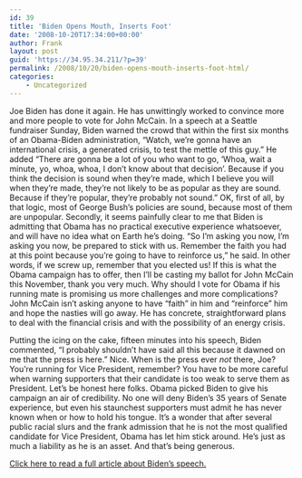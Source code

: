 ```yaml
---
id: 39
title: 'Biden Opens Mouth, Inserts Foot'
date: '2008-10-20T17:34:00+00:00'
author: Frank
layout: post
guid: 'https://34.95.34.211/?p=39'
permalink: /2008/10/20/biden-opens-mouth-inserts-foot-html/
categories:
    - Uncategorized
---
```


Joe Biden has done it again. He has unwittingly worked to convince more and more people to vote for John McCain. In a speech at a Seattle fundraiser Sunday, Biden warned the crowd that within the first six months of an Obama-Biden administration, “Watch, we’re gonna have an international crisis, a generated crisis, to test the mettle of this guy.” He added “There are gonna be a lot of you who want to go, ‘Whoa, wait a minute, yo, whoa, whoa, I don’t know about that decision’. Because if you think the decision is sound when they’re made, which I believe you will when they’re made, they’re not likely to be as popular as they are sound. Because if they’re popular, they’re probably not sound.” OK, first of all, by that logic, most of George Bush’s policies are sound, because most of them are unpopular. Secondly, it seems painfully clear to me that Biden is admitting that Obama has no practical executive experience whatsoever, and will have no idea what on Earth he’s doing. “So I’m asking you now, I’m asking you now, be prepared to stick with us. Remember the faith you had at this point because you’re going to have to reinforce us,” he said. In other words, if we screw up, remember that you elected us! If this is what the Obama campaign has to offer, then I’ll be casting my ballot for John McCain this November, thank you very much. Why should I vote for Obama if his running mate is promising us more challenges and more complications? John McCain isn’t asking anyone to have “faith” in him and “reinforce” him and hope the nasties will go away. He has concrete, straightforward plans to deal with the financial crisis and with the possibility of an energy crisis.

Putting the icing on the cake, fifteen minutes into his speech, Biden commented, “I probably shouldn’t have said all this because it dawned on me that the press is here.” Nice. When is the press ever *not* there, Joe? You’re running for Vice President, remember? You have to be more careful when warning supporters that their candidate is too weak to serve them as President. Let’s be honest here folks. Obama picked Biden to give his campaign an air of credibility. No one will deny Biden’s 35 years of Senate experience, but even his staunchest supporters must admit he has never known when or how to hold his tongue. It’s a wonder that after several public racial slurs and the frank admission that he is not the most qualified candidate for Vice President, Obama has let him stick around. He’s just as much a liability as he is an asset. And that’s being generous.

[Click here to read a full article about Biden’s speech.](http://blogs.abcnews.com/politicalradar/2008/10/biden-to-suppor.html)